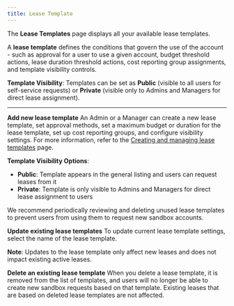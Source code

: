 ```yaml
---
title: Lease Template
---
```


The **Lease Templates** page displays all your available lease templates.

A **lease template** defines the conditions that govern the use of the account - such as approval for a user to use a given account, budget threshold actions, lease duration threshold actions, cost reporting group assignments, and template visibility controls.

**Template Visibility**: Templates can be set as **Public** (visible to all users for self-service requests) or **Private** (visible only to Admins and Managers for direct lease assignment).

---

**Add new lease template**
An Admin or a Manager can create a new lease template, set approval methods, set a maximum budget or duration for the lease template, set up cost reporting groups, and configure visibility settings. For more information, refer to the [Creating and managing lease templates](https://docs.aws.amazon.com/solutions/latest/innovation-sandbox-on-aws/manager-guide.html#creating-managing-lease-templates) page.

**Template Visibility Options**:

- **Public**: Template appears in the general listing and users can request leases from it
- **Private**: Template is only visible to Admins and Managers for direct lease assignment to users

We recommend periodically reviewing and deleting unused lease templates to prevent users from using them to request new sandbox accounts.

**Update existing lease templates**
To update current lease template settings, select the name of the lease template.

**Note**: Updates to the lease template only affect new leases and does not impact existing active leases.

**Delete an existing lease template**
When you delete a lease template, it is removed from the list of templates, and users will no longer be able to create new sandbox requests based on that template. Existing leases that are based on deleted lease templates are not affected.
